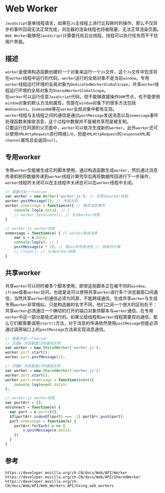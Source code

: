 # Web Worker
`JavaScript`是单线程语言，如果在`Js`主线程上进行比较耗时的操作，那么不仅异步的事件回调无法正常完成，浏览器的渲染线程也将被阻塞，无法正常渲染页面。`Web Worker`能够把`JavaScript`计算委托给后台线程，线程可以执行任务而不干扰用户界面。

## 描述
`worker`是使用构造函数创建的一个对象来运行一个`Js`文件，这个`Js`文件中包含将在`worker`线程中运行的代码，`worker`运行的全局对象不是当前`window`，专用`worker`线程运行环境的全局对象为`DedicatedWorkerGlobalScope`，共享`worker`线程运行环境的全局对象为`SharedWorkerGlobalScope`。  
在`worker`可以运行任意`JavaScript`代码，但不能够直接操作`DOM`节点，也不能使用`window`对象的默认方法和属性，但是在`window`对象下的很多方法包括`WebSockets`，`IndexedDB`等在`worker`全局对象中都有实现。  
`worker`线程与主线程之间的通信是通过`postMessage`发送消息以及`onmessage`事件处理函数来接收消息，这个过程中数据并不是被共享而是被复制。  
只要运行在同源的父页面中，`worker`可以依次生成新的`worker`。此外`worker`还可以使用`XMLHttpRequest`进行网络`I/O`，但是`XMLHttpRequest`的`responseXML`和`channel`属性总会返回`null`。

## 专用worker
专用`worker`仅能被生成它的脚本使用，通过构造函数生成`worker`，然后通过消息传递机制将数据传递到`worker`线程计算完毕后再将数据传回进行下一步操作，`worker`线程的关闭可以在主线程中关闭也可以在`worker`线程中关闭。

```javascript
// 需要开启一个server
var worker = new Worker('worker.js'); // 实例化worker线程 
worker.postMessage(1); // 传递消息
worker.onmessage = function(e){ // 接收消息事件
    console.log(e.data); // 2
    // worker.terminate(); // 关闭worker线程
}
```

```javascript
// worker.js worker线程
onmessage = function(e) { // worker接收消息
    var v = e.data; 
    console.log(v); // 1
    postMessage(v * 2); // 乘以2并传递消息 // 简单的计算
    // close(); // 关闭worker线程
}
```

## 共享worker
共享`worker`可以同时被多个脚本使用，即使这些脚本正在被不同的`window`、`iframe`或者`worker`访问，也就是说可以使用共享`worker`进行多个浏览器窗口间通信，当然共享`worker`的通信必须为同源，不能跨域通信。生成共享`worker`与生成专用`worker`非常相似，只是构造器的名字不同，他们之间一个很大的区别在于：共享`worker`必须通过一个确切的打开的端口对象供脚本与`worker`通信，在专用`worker`中这一部分是隐式进行的。如果父级线程和`worker`线程需要双向通信，那么它们都需要调用`start()`方法，对于消息的传递依然使用`postMessage`但是必须通过调用端口上的`postMessage`方法来实现消息通信。
```javascript
// 需要开启一个server
// 页面A 浏览器窗口间通信实例
var worker = new SharedWorker('worker.js');
worker.port.start();
worker.port.postMessage(1);
```

```javascript
// 页面B 浏览器窗口间通信实例
var worker = new SharedWorker('worker.js');
worker.port.start();
worker.port.onmessage = function(event){
    console.log(event.data);
};
```

```javascript
// worker.js worker线程
var portArr = [];
onconnect = function(e) {
  var port = e.ports[0];
  if(portArr.indexOf(port) === -1) portArr.push(port);
  port.onmessage = function(e) {
    portArr.forEach( v => {
        v.postMessage(e.data);
    })
  }
}
```




## 参考

```
https://developer.mozilla.org/zh-CN/docs/Web/API/Worker
https://developer.mozilla.org/zh-CN/docs/Web/API/SharedWorker
https://developer.mozilla.org/zh-CN/docs/Web/API/Web_Workers_API/Using_web_workers
```
